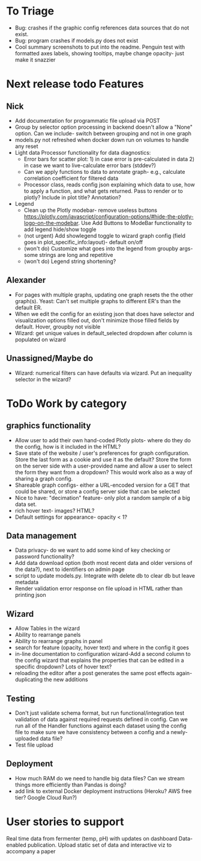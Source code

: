 # To Triage
- Bug: crashes if the graphic config references data sources that do not exist. 
- Bug: program crashes if models.py does not exist
- Cool summary screenshots to put into the readme. Penguin test with formatted axes labels, showing tooltips, maybe change opacity- just make it snazzier

# Next release todo Features

## Nick

- Add documentation for programmatic file upload via POST 
- Group by selector option processing in backend doesn't allow a "None" option. Can we include- switch between grouping and not in one graph
- models.py not refreshed when docker down run on volumes to handle any reset
- Light data Processor functionality for data diagnostics: 
    - Error bars for scatter plot: 1) in case error is pre-calculated in data 2) in case we want to live-calculate error bars (stddev?)
    - Can we apply functions to data to annotate graph- e.g., calculate correlation coefficient for filtered data
    - Processor class, reads config json explaining which data to use, how to apply a function, and what gets returned. Pass to render or to plotly? Include in plot title? Annotation?
- Legend
    - Clean up the Plotly modebar- remove useless buttons https://plotly.com/javascript/configuration-options/#hide-the-plotly-logo-on-the-modebar. Use Add Buttons to ModeBar functionality to add legend hide/show toggle
    - (not urgent) Add showlegend toggle to wizard graph config (field goes in plot_specific_info:layout)- default on/off
    - (won't do) Customize what goes into the legend from groupby args- some strings are long and repetitive
    - (won't do) Legend string shortening?

## Alexander
- For pages with multiple graphs, updating one graph resets the the other graph(s). Yeast: Can't set multiple graphs to different ER's than the default ER.
- When we edit the config for an existing json that does have selector and visualization options filled out, don't minimize those filled fields by default. Hover, groupby not visible
- Wizard: get unique values in default_selected dropdown after column is populated on wizard

## Unassigned/Maybe do

- Wizard: numerical filters can have defaults via wizard. Put an inequality selector in the wizard?


# ToDo Work by category

## graphics functionality
- Allow user to add their own hand-coded Plotly plots- where do they do the config, how is it included in the HTML?
- Save state of the website / user's preferences for graph configuration. Store the last form as a cookie and use it as the default? Store the form on the server side with a user-provided name and allow a user to select the form they want from a dropdown? This would work also as a way of sharing a graph config.
- Shareable graph configs- either a URL-encoded version for a GET that could be shared, or store a config server side that can be selected
- Nice to have: "decimation" feature- only plot a random sample of a big data set.
- rich hover text- images? HTML?
- Default settings for appearance- opacity < 1?


## Data management

- Data privacy- do we want to add some kind of key checking or password functionality?
- Add data download option (both most recent data and older versions of the data?), next to identifiers on admin page
- script to update models.py. Integrate with delete db to clear db but leave metadata
- Render validation error response on file upload in HTML rather than printing json

## Wizard
- Allow Tables in the wizard
- Ability to rearrange panels
- Ability to rearrange graphs in panel
- search for feature (opacity, hover text) and where in the config it goes
- in-line documentation to configuration wizard-Add a second column to the config wizard that explains the properties that can be edited in a specific dropdown? Lots of hover text?
- reloading the editor after a post generates the same post effects again- duplicating the new additions

## Testing
- Don't just validate schema format, but run functional/integration test validation of data against required requests defined in config. Can we run all of the Handler functions against each dataset using the config file to make sure we have consistency between a config and a newly-uploaded data file?
- Test file upload

## Deployment
- How much RAM do we need to handle big data files? Can we stream things more efficiently than Pandas is doing?
- add link to external Docker deployment instructions (Heroku? AWS free tier? Google Cloud Run?)


# User stories to support

Real time data from fermenter (temp, pH) with updates on dashboard
Data-enabled publication. Upload static set of data and interactive viz to accompany a paper
